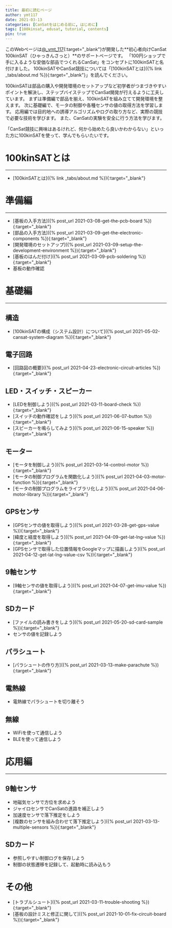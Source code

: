 ```yaml
---
title: 最初に読むページ
author: ymt117
date: 2021-03-13
categories: [CanSatをはじめる前に, はじめに]
tags: [100kinsat, edusat, tutorial, contents]
pin: true
---
```


<style>
.post-content h2::before {
  font-family: "Font Awesome 5 Free";
  font-weight: 900;
  color: #a9a9a9;
  content: '\f135\0020\0020'; /* https://fontawesome.com/icons/rocket?style=solid */
}
</style>

このWebページは[@_ymt_117](https://twitter.com/_ymt_117){:target="_blank"}が開発した**初心者向けCanSat 100kinSAT（ひゃっきんさっと）**のサポートページです。
「100円ショップで手に入るような安価な部品でつくれるCanSat」をコンセプトに100kinSATと名付けました。
100kinSATやCanSat競技については「[100kinSATとは]({% link _tabs/about.md %}){:target="_blank"}」を読んでください。

100kinSATは部品の購入や開発環境のセットアップなど初学者がつまづきやすいポイントを解決し、ステップバイステップでCanSat開発が行えるように工夫しています。
まずは準備編で部品を揃え、100kinSATを組み立てて開発環境を整えます。
次に基礎編で、モータの制御や各種センサの値の取得方法を学習します。
応用編では目的地への誘導アルゴリズムやログの取り方など、実際の競技で必要な技術を学びます。
また、CanSatの実験を安全に行う方法を学びます。

「CanSat競技に興味はあるけれど、何から始めたら良いかわからない」といった方に100kinSATを使って、学んでもらいたいです。

# 100kinSATとは
---

- [100kinSATとは]({% link _tabs/about.md %}){:target="_blank"}

# 準備編
---

- [基板の入手方法]({% post_url 2021-03-08-get-the-pcb-board %}){:target="_blank"}
- [部品の入手方法]({% post_url 2021-03-09-get-the-electronic-components %}){:target="_blank"}
- [開発環境のセットアップ]({% post_url 2021-03-09-setup-the-development-environment %}){:target="_blank"}
- [基板のはんだ付け]({% post_url 2021-03-09-pcb-soldering %}){:target="_blank"}
- 基板の動作確認

# 基礎編
---

## 構造

- [100kinSATの構成（システム設計）について]({% post_url 2021-05-02-cansat-system-diagram %}){:target="_blank"}

## 電子回路
- [回路図の概要]({% post_url 2021-04-23-electronic-circuit-articles %}){:target="_blank"}

## LED・スイッチ・スピーカー

- [LEDを制御しよう]({% post_url 2021-03-11-board-check %}){:target="_blank"}
- [スイッチの動作確認をしよう]({% post_url 2021-06-07-button %}){:target="_blank"}
- [スピーカーを鳴らしてみよう]({% post_url 2021-06-15-speaker %}){:target="_blank"}

## モーター

- [モータを制御しよう]({% post_url 2021-03-14-control-motor %}){:target="_blank"}
- [モータの制御プログラムを関数化しよう]({% post_url 2021-04-03-motor-function %}){:target="_blank"}
- [モータの制御プログラムをライブラリ化しよう]({% post_url 2021-04-06-motor-library %}){:target="_blank"}

## GPSセンサ

- [GPSセンサの値を取得しよう]({% post_url 2021-03-28-get-gps-value %}){:target="_blank"}
- [緯度と経度を取得しよう]({% post_url 2021-04-09-get-lat-lng-value %}){:target="_blank"}
- [GPSセンサで取得した位置情報をGoogleマップに描画しよう]({% post_url 2021-04-12-get-lat-lng-value-csv %}){:target="_blank"}

## 9軸センサ

- [9軸センサの値を取得しよう]({% post_url 2021-04-07-get-imu-value %}){:target="_blank"}

## SDカード

- [ファイルの読み書きをしよう]({% post_url 2021-05-20-sd-card-sample %}){:target="_blank"}
- センサの値を記録しよう

## パラシュート

- [パラシュートの作り方]({% post_url 2021-03-13-make-parachute %}){:target="_blank"}

## 電熱線

- 電熱線でパラシュートを切り離そう

## 無線

- WiFiを使って通信しよう
- BLEを使って通信しよう

# 応用編
---

## 9軸センサ

- 地磁気センサで方位を求めよう
- ジャイロセンサでCanSatの進路を補正しよう
- 加速度センサで落下推定をしよう
- [複数のセンサを組み合わせて落下推定しよう]({% post_url 2021-03-13-multiple-sensors %}){:target="_blank"}

## SDカード

- 参照しやすい制御ログを保存しよう
- 制御の状態遷移を記録して、起動時に読み込もう

# その他

- [トラブルシュート]({% post_url 2021-03-11-trouble-shooting %}){:target="_blank"}
- [基板の設計ミスと修正に関して]({% post_url 2021-10-01-fix-circuit-board %}){:target="_blank"}
